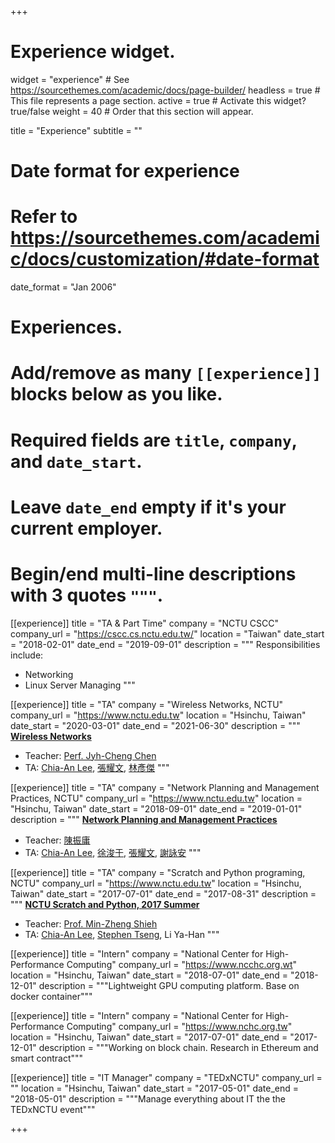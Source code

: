+++
# Experience widget.
widget = "experience"  # See https://sourcethemes.com/academic/docs/page-builder/
headless = true  # This file represents a page section.
active = true  # Activate this widget? true/false
weight = 40  # Order that this section will appear.

title = "Experience"
subtitle = ""

# Date format for experience
#   Refer to https://sourcethemes.com/academic/docs/customization/#date-format
date_format = "Jan 2006"

# Experiences.
#   Add/remove as many `[[experience]]` blocks below as you like.
#   Required fields are `title`, `company`, and `date_start`.
#   Leave `date_end` empty if it's your current employer.
#   Begin/end multi-line descriptions with 3 quotes `"""`.
[[experience]]
  title = "TA & Part Time"
  company = "NCTU CSCC"
  company_url = "https://cscc.cs.nctu.edu.tw/"
  location = "Taiwan"
  date_start = "2018-02-01"
  date_end = "2019-09-01"
  description = """
  Responsibilities include:

  * Networking
  * Linux Server Managing
  """

[[experience]]
  title = "TA"
  company = "Wireless Networks, NCTU"
  company_url = "https://www.nctu.edu.tw"
  location = "Hsinchu, Taiwan"
  date_start = "2020-03-01"
  date_end = "2021-06-30"
  description = """
  **[Wireless Networks](https://timetable.nctu.edu.tw/?r=main/crsoutline&Acy=108&Sem=2&CrsNo=5270&lang=zh-tw)**
  
  * Teacher: [Perf. Jyh-Cheng Chen](https://people.cs.nctu.edu.tw/~jcc/)
  * TA: [Chia-An Lee](https://calee.xyz), [張耀文](https://www.linkedin.com/in/yao-wen-chang-5a378a117/), [林彥傑](https://jay16213.github.io)
  """

[[experience]]
  title = "TA"
  company = "Network Planning and Management Practices, NCTU"
  company_url = "https://www.nctu.edu.tw"
  location = "Hsinchu, Taiwan"
  date_start = "2018-09-01"
  date_end = "2019-01-01"
  description = """
  **[Network Planning and Management Practices](https://timetable.nctu.edu.tw/?r=main/crsoutline&Acy=107&Sem=1&CrsNo=1180&lang=zh-tw)**
  
  * Teacher: [陳振庸](http://eclass.hust.edu.tw/instructor/jychen)
  * TA: [Chia-An Lee](https://calee.xyz), [徐浚于](https://www.linkedin.com/in/浚于-徐-ab8b6415a/?originalSubdomain=tw), [張耀文](https://www.linkedin.com/in/yao-wen-chang-5a378a117/), [謝詠安](https://www.linkedin.com/in/詠安-謝-61569b117/?originalSubdomain=tw)
  """

[[experience]]
  title = "TA"
  company = "Scratch and Python programing, NCTU"
  company_url = "https://www.nctu.edu.tw"
  location = "Hsinchu, Taiwan"
  date_start = "2017-07-01"
  date_end = "2017-08-31"
  description = """
  **[NCTU Scratch and Python, 2017 Summer](https://github.com/mzshieh/snp2017)**
  
  * Teacher: [Prof. Min-Zheng Shieh](https://sites.google.com/site/mzshieh/)
  * TA: [Chia-An Lee](https://calee.xyz), [Stephen Tseng](https://www.linkedin.com/in/silver9450/), Li Ya-Han
  """

[[experience]]
  title = "Intern"
  company = "National Center for High-Performance Computing"
  company_url = "https://www.ncchc.org.wt"
  location = "Hsinchu, Taiwan"
  date_start = "2018-07-01"
  date_end = "2018-12-01"
  description = """Lightweight GPU computing platform. Base on docker container"""

[[experience]]
  title = "Intern"
  company = "National Center for High-Performance Computing"
  company_url = "https://www.nchc.org.tw"
  location = "Hsinchu, Taiwan"
  date_start = "2017-07-01"
  date_end = "2017-12-01"
  description = """Working on block chain. Research in Ethereum and smart contract"""

[[experience]]
  title = "IT Manager"
  company = "TEDxNCTU"
  company_url = ""
  location = "Hsinchu, Taiwan"
  date_start = "2017-05-01"
  date_end = "2018-05-01"
  description = """Manage everything about IT the the TEDxNCTU event"""

+++

